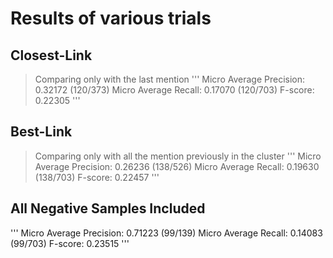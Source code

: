 # Results of various trials

## Closest-Link
> Comparing only with the last mention
'''
Micro Average Precision: 0.32172 (120/373)
Micro Average Recall:    0.17070 (120/703)
F-score:                 0.22305
'''

## Best-Link
> Comparing only with all the  mention previously in the cluster
'''
Micro Average Precision: 0.26236 (138/526)
Micro Average Recall:    0.19630 (138/703)
F-score:                 0.22457
'''

## All Negative Samples Included
'''
Micro Average Precision: 0.71223 (99/139)
Micro Average Recall:    0.14083 (99/703)
F-score:                 0.23515
'''
